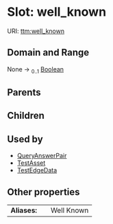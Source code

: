 
# Slot: well_known




URI: [ttm:well_known](https://w3id.org/TranslatorSRI/TranslatorTestingModel/well_known)


## Domain and Range

None &#8594;  <sub>0..1</sub> [Boolean](types/Boolean.md)

## Parents


## Children


## Used by

 * [QueryAnswerPair](QueryAnswerPair.md)
 * [TestAsset](TestAsset.md)
 * [TestEdgeData](TestEdgeData.md)

## Other properties

|  |  |  |
| --- | --- | --- |
| **Aliases:** | | Well Known |

